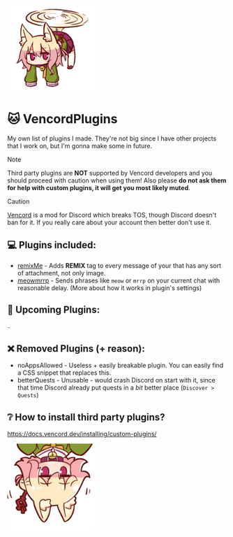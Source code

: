 <img src="assets/shiggycopter.png" alt="shiggy goes brrrr" height="200">  
  
# 🐱 VencordPlugins
My own list of plugins I made. They're not big since I have other projects that I work on, but I'm gonna make some in future.

> [!NOTE]
> Third party plugins are **NOT** supported by Vencord developers and you should proceed with caution when using them! Also please **do not ask them for help with custom plugins, it will get you most likely muted**.

> [!CAUTION]  
> [Vencord](https://github.com/Vendicated/Vencord) is a mod for Discord which breaks TOS, though Discord doesn't ban for it. If you really care about your account then better don't use it.

## 💻 Plugins included:

-   [remixMe](plugins/remixMe/) - Adds **REMIX** tag to every message of your that has any sort of attachment, not only image.
-   [meowmrrp](plugins/meowmrrp/) - Sends phrases like `meow` or `mrrp` on your current chat with reasonable delay. (More about how it works in plugin's settings)

## 💬 Upcoming Plugins:

`-`

## ❌ Removed Plugins (+ reason):

-   noAppsAllowed - Useless + easily breakable plugin. You can easily find a CSS snippet that replaces this.
-   betterQuests - Unusable - would crash Discord on start with it, since that time Discord already put quests in a _bit_ better place (`Discover > Quests`)

## ❔ How to install third party plugins?

https://docs.vencord.dev/installing/custom-plugins/

<img src="assets/shiggyboo.png" alt="shiggy jumpscares you" height="200">

